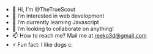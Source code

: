 - 👋 Hi, I’m @TheTrueScout
- 👀 I’m interested in web development
- 🌱 I’m currently learning Javascript
- 💞️ I’m looking to collaborate on anything!
- 📫 How to reach me? Mail me at reeko3d@gmail.com
- ⚡ Fun fact: I like dogs c:

<!---
TheTrueScout/TheTrueScout is a ✨ special ✨ repository because its `README.md` (this file) appears on your GitHub profile.
You can click the Preview link to take a look at your changes.
--->

